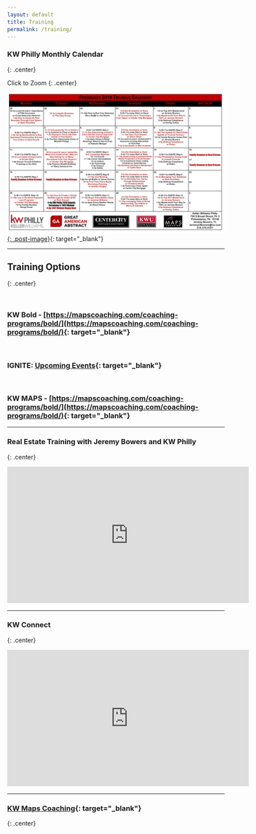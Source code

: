 ```yaml
---
layout: default
title: Training
permalink: /training/
---
```


### KW Philly Monthly Calendar
{: .center}

Click to Zoom
{: .center}

[![](/uploads/february-2019-kw-philly-calendar.jpg){: .post-image}](/uploads/february-2019-kw-philly-calendar.jpg){: target="_blank"}

---

## Training Options
{: .center}

&nbsp;

### **KW Bold** -&nbsp;[https://mapscoaching.com/coaching-programs/bold/](https://mapscoaching.com/coaching-programs/bold/){: target="_blank"}

&nbsp;

### **IGNITE**: [Upcoming Events](https://www.eventbrite.com/e/ignite-skills-to-spark-a-real-estate-career-tickets-54972517279){: target="_blank"}

&nbsp;

### **KW MAPS** -&nbsp;[https://mapscoaching.com/coaching-programs/bold/](https://mapscoaching.com/coaching-programs/bold/){: target="_blank"}


---

### Real Estate Training with Jeremy Bowers and KW Philly
{: .center}

<iframe width="560" height="315" src="https://www.youtube.com/embed/jRzduzaheek" frameborder="0" allow="accelerometer; autoplay; encrypted-media; gyroscope; picture-in-picture" allowfullscreen=""></iframe>

---

### KW Connect
{: .center}

<iframe width="560" height="315" src="https://www.youtube.com/embed/CZbv9z0hz3E" frameborder="0" allow="accelerometer; autoplay; encrypted-media; gyroscope; picture-in-picture" allowfullscreen=""></iframe>

---

### [KW Maps Coaching](https://mapscoaching.com/){: target="_blank"}
{: .center}